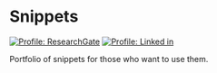 # Snippets
[![Profile: ResearchGate](https://img.shields.io/static/v1?label=Profile&message=ResearchGate&color=00d0af)](https://www.researchgate.net/profile/Emmanuel_Romero4)
[![Profile: Linked in](https://img.shields.io/static/v1?label=Profile&message=Linked%20in&color=0a66c2)](https://www.linkedin.com/in/romeroqe/)

Portfolio of snippets for those who want to use them.
